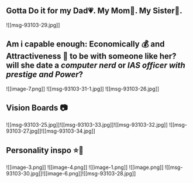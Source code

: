 ## Gotta Do it for my Dad💗. My Mom💞. My Sister💝.
![[msg-93103-29.jpg]]

## Am i capable enough: Economically 💰 and Attractiveness 👦 to be with someone like her? will she date a *computer nerd* or *IAS officer with prestige and Power*? 
![[image-7.png]]
![[msg-93103-31-1.jpg]]
![[msg-93103-26.jpg]]

## Vision Boards 📷
![[msg-93103-25.jpg]]![[msg-93103-33.jpg]]![[msg-93103-32.jpg]]
![[msg-93103-27.jpg]]![[msg-93103-34.jpg]]
## Personality inspo ⭐🌃

![[image-3.png]]
![[image-4.png]]
![[image-1.png]]
![[image.png]]
![[msg-93103-30.jpg]]![[image-6.png]]![[msg-93103-28.jpg]]